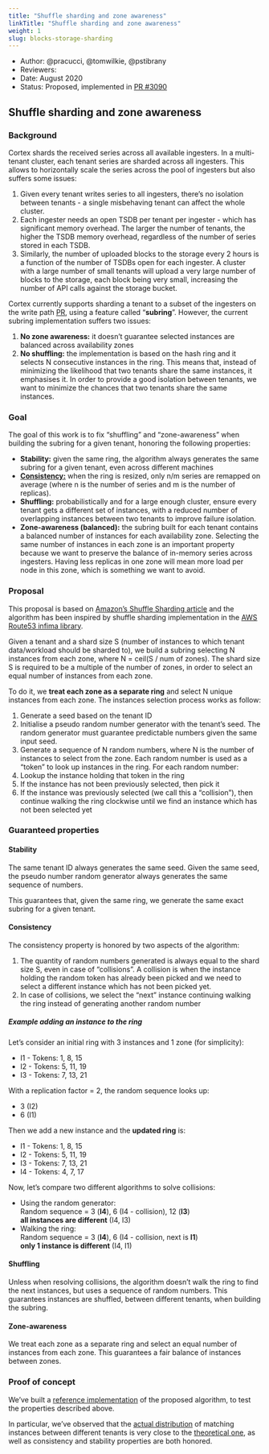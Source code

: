 ```yaml
---
title: "Shuffle sharding and zone awareness"
linkTitle: "Shuffle sharding and zone awareness"
weight: 1
slug: blocks-storage-sharding
---
```


- Author: @pracucci, @tomwilkie, @pstibrany
- Reviewers:
- Date: August 2020
- Status: Proposed, implemented in [PR #3090](https://github.com/cortexproject/cortex/pull/3090)

## Shuffle sharding and zone awareness


### Background

Cortex shards the received series across all available ingesters. In a multi-tenant cluster, each tenant series are sharded across all ingesters. This allows to horizontally scale the series across the pool of ingesters but also suffers some issues:

1. Given every tenant writes series to all ingesters, there’s no isolation between tenants - a single misbehaving tenant can affect the whole cluster.
2. Each ingester needs an open TSDB per tenant per ingester - which has significant memory overhead. The larger the number of tenants, the higher the TSDB memory overhead, regardless of the number of series stored in each TSDB.
3. Similarly, the number of uploaded blocks to the storage every 2 hours is a function of the number of TSDBs open for each ingester. A cluster with a large number of small tenants will upload a very large number of blocks to the storage, each block being very small, increasing the number of API calls against the storage bucket.

Cortex currently supports sharding a tenant to a subset of the ingesters on the write path [PR](https://github.com/cortexproject/cortex/pull/1947), using a feature called “**subring**”. However, the current subring implementation suffers two issues:

1. **No zone awareness:** it doesn’t guarantee selected instances are balanced across availability zones
2. **No shuffling:** the implementation is based on the hash ring and it selects N consecutive instances in the ring. This means that, instead of minimizing the likelihood that two tenants share the same instances, it emphasises it. In order to provide a good isolation between tenants, we want to minimize the chances that two tenants share the same instances.

### Goal

The goal of this work is to fix “shuffling” and “zone-awareness” when building the subring for a given tenant, honoring the following properties:

- **Stability:** given the same ring, the algorithm always generates the same subring for a given tenant, even across different machines
- [**Consistency:**](https://en.wikipedia.org/wiki/Consistent_hashing) when the ring is resized, only n/m series are remapped on average (where n is the number of series and m is the number of replicas).
- **Shuffling:** probabilistically and for a large enough cluster, ensure every tenant gets a different set of instances, with a reduced number of overlapping instances between two tenants to improve failure isolation.
- **Zone-awareness (balanced):** the subring built for each tenant contains a balanced number of instances for each availability zone. Selecting the same number of instances in each zone is an important property because we want to preserve the balance of in-memory series across ingesters. Having less replicas in one zone will mean more load per node in this zone, which is something we want to avoid.

### Proposal

This proposal is based on [Amazon’s Shuffle Sharding article](https://aws.amazon.com/builders-library/workload-isolation-using-shuffle-sharding/) and the algorithm has been inspired by shuffle sharding implementation in the [AWS Route53 infima library](https://github.com/awslabs/route53-infima/blob/master/src/main/java/com/amazonaws/services/route53/infima/SimpleSignatureShuffleSharder.java).

Given a tenant and a shard size S (number of instances to which tenant data/workload should be sharded to), we build a subring selecting N instances from each zone, where N = ceil(S / num of zones). The shard size S is required to be a multiple of the number of zones, in order to select an equal number of instances from each zone.

To do it, we **treat each zone as a separate ring** and select N unique instances from each zone. The instances selection process works as follow:

1. Generate a seed based on the tenant ID
2. Initialise a pseudo random number generator with the tenant’s seed. The random generator must guarantee predictable numbers given the same input seed.
3. Generate a sequence of N random numbers, where N is the number of instances to select from the zone. Each random number is used as a “token” to look up instances in the ring. For each random number:
  1. Lookup the instance holding that token in the ring
  2. If the instance has not been previously selected, then pick it
  3. If the instance was previously selected (we call this a “collision”), then continue walking the ring clockwise until we find an instance which has not been selected yet

### Guaranteed properties

#### Stability

The same tenant ID always generates the same seed. Given the same seed, the pseudo number random generator always generates the same sequence of numbers.

This guarantees that, given the same ring, we generate the same exact subring for a given tenant.

#### Consistency

The consistency property is honored by two aspects of the algorithm:

1. The quantity of random numbers generated is always equal to the shard size S, even in case of “collisions”. A collision is when the instance holding the random token has already been picked and we need to select a different instance which has not been picked yet.
2. In case of collisions, we select the “next” instance continuing walking the ring instead of generating another random number

##### Example adding an instance to the ring

Let’s consider an initial ring with 3 instances and 1 zone (for simplicity):

- I1 - Tokens: 1,  8, 15
- I2 - Tokens: 5, 11, 19
- I3 - Tokens: 7, 13, 21

With a replication factor = 2, the random sequence looks up:

- 3 (I2)
- 6 (I1)

Then we add a new instance and the **updated ring** is:

- I1 - Tokens: 1,  8, 15
- I2 - Tokens: 5, 11, 19
- I3 - Tokens: 7, 13, 21
- I4 - Tokens: 4,  7, 17

Now, let’s compare two different algorithms to solve collisions:

- Using the random generator:<br />
Random sequence = 3 (**I4**), 6 (I4 - collision), 12 (**I3**)<br />
**all instances are different** (I4, I3)
- Walking the ring:<br />
Random sequence = 3 (**I4**), 6 (I4 - collision, next is **I1**)<br />
**only 1 instance is different** (I4, I1)

#### Shuffling

Unless when resolving collisions, the algorithm doesn’t walk the ring to find the next instances, but uses a sequence of random numbers. This guarantees instances are shuffled, between different tenants, when building the subring.

#### Zone-awareness

We treat each zone as a separate ring and select an equal number of instances from each zone. This guarantees a fair balance of instances between zones.

### Proof of concept

We’ve built a [reference implementation](https://github.com/cortexproject/cortex/pull/3090) of the proposed algorithm, to test the properties described above.

In particular, we’ve observed that the [actual distribution](https://github.com/cortexproject/cortex/pull/3090/files#diff-121ffce90aa9932f6b87ffd138e0f36aR281) of matching instances between different tenants is very close to the [theoretical one](https://docs.google.com/spreadsheets/d/1FXbiWTXi6bdERtamH-IfmpgFq1fNL4GP_KX_yJvbRi4/edit), as well as consistency and stability properties are both honored.

